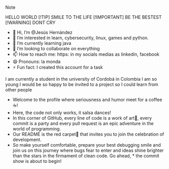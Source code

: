 > [!NOTE]
> HELLO WORLD
> [!TIP]
> SMILE TO THE LIFE
> [!IMPORTANT]
> BE THE BESTEST
> [!WARNING]
> DONT CRY
- 👋 Hi, I’m @Jesús Hernández
- 👀 I’m interested in learn, cybersecurity, linux, games and python.
- 🌱 I’m currently learning java
- 💞️ I’m looking to collaborate on everything
- 📫 How to reach me: https: in my socials medias as linkedin, facebook
- 😄 Pronouns: la monda
- ⚡ Fun fact: I created this account for a task

I am currently a student in the university of Cordobá in Colombia
I am so young 
I would be so happy to be invited to a project so I could learn from other people

* Welcome to the profile where seriousness and humor meet for a coffee☕!
* Here, the code not only works, it salsa dances!
* In this corner of GitHub, every line of code is a work of art🎨, every commit is a party and every pull request is an epic adventure in the world of programming.
* Our README is the red carpet🔴 that invites you to join the celebration of development.
* So make yourself comfortable, prepare your best debugging smile and join us on this journey where bugs fear to enter and ideas shine brighter than the stars in the firmament of clean code. Go ahead, * the commit show is about to begin!

<!---
Adrian0Cruz/Adrian0Cruz is a ✨ special ✨ repository because its `README.md` (this file) appears on your GitHub profile.
You can click the Preview link to take a look at your changes.
--->

